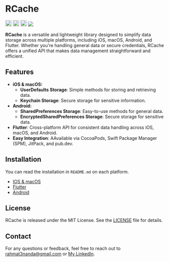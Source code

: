 # RCache

[<img src="https://pub.dev/static/hash-l15m0lvm/img/pub-dev-logo.svg" alt="pub logo" height="20">](https://pub.dev/packages/rcache_flutter)
[<img src="https://miro.medium.com/v2/resize:fit:1400/format:webp/1*u0_gV4O14C-W9Bo1CfoeQA@2x.jpeg" alt="cocoapods logo" height="20">](https://cocoapods.org/pods/RCache)
[<img src="https://miro.medium.com/v2/resize:fit:1400/format:webp/1*HE7reiQOYfkf_MXCQ4v_NQ.png" alt="pub logo" height="20">](https://github.com/rahmat3nanda/RCache-Swift)
[![](https://jitpack.io/v/rahmat3nanda/RCache-Android.svg)](https://jitpack.io/#rahmat3nanda/RCache-Android)

**RCache** is a versatile and lightweight library designed to simplify data storage across multiple platforms, including iOS, macOS, Android, and Flutter. Whether you're handling general data or secure credentials, RCache offers a unified API that makes data management straightforward and efficient.

## Features

- **iOS & macOS:**
  - **UserDefaults Storage**: Simple methods for storing and retrieving data. 
  - **Keychain Storage**: Secure storage for sensitive information.
- **Android:** 
  - **SharedPreferences Storage**: Easy-to-use methods for general data.
  - **EncryptedSharedPreferences Storage**: Secure storage for sensitive data.
- **Flutter**: Cross-platform API for consistent data handling across iOS, macOS, and Android.
- **Easy Integration**: AAvailable via CocoaPods, Swift Package Manager (SPM), JitPack, and pub.dev.

## Installation
You can read the installation in `README.md` on each platform.

- [IOS & macOS](https://github.com/rahmat3nanda/RCache-Swift)
- [Flutter](https://github.com/rahmat3nanda/RCache-Flutter)
- [Android](https://github.com/rahmat3nanda/RCache-Android)

## License
RCache is released under the MIT License. See the [LICENSE](https://github.com/rahmat3nanda/RCache?tab=MIT-1-ov-file) file for details.

## Contact
For any questions or feedback, feel free to reach out to [rahmat3nanda@gmail.com](mailto:rahmat3nanda@gmail.com) or [My LinkedIn](https://www.linkedin.com/in/rahmat-trinanda/).